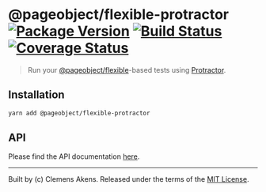 # @pageobject/flexible-protractor [![Package Version][badge-npm-image]][badge-npm-link] [![Build Status][badge-travis-image]][badge-travis-link] [![Coverage Status][badge-coveralls-image]][badge-coveralls-link]

> Run your [@pageobject/flexible][internal-readme-flexible]-based tests using [Protractor][external-protractor].

## Installation

```sh
yarn add @pageobject/flexible-protractor
```

## API

Please find the API documentation [here][internal-api-flexible-protractor].

---

Built by (c) Clemens Akens. Released under the terms of the [MIT License][internal-license].

[badge-coveralls-image]: https://coveralls.io/repos/github/clebert/pageobject/badge.svg?branch=master
[badge-coveralls-link]: https://coveralls.io/github/clebert/pageobject?branch=master
[badge-npm-image]: https://img.shields.io/npm/v/@pageobject/flexible-protractor.svg
[badge-npm-link]: https://yarnpkg.com/en/package/@pageobject/flexible-protractor
[badge-travis-image]: https://travis-ci.org/clebert/pageobject.svg?branch=master
[badge-travis-link]: https://travis-ci.org/clebert/pageobject

[internal-api-flexible-protractor]: https://pageobject.js.org/api/flexible-protractor/
[internal-license]: https://github.com/clebert/pageobject/blob/master/LICENSE
[internal-readme-flexible]: https://github.com/clebert/pageobject/tree/master/@pageobject/flexible/README.md

[external-protractor]: https://www.protractortest.org/#/
